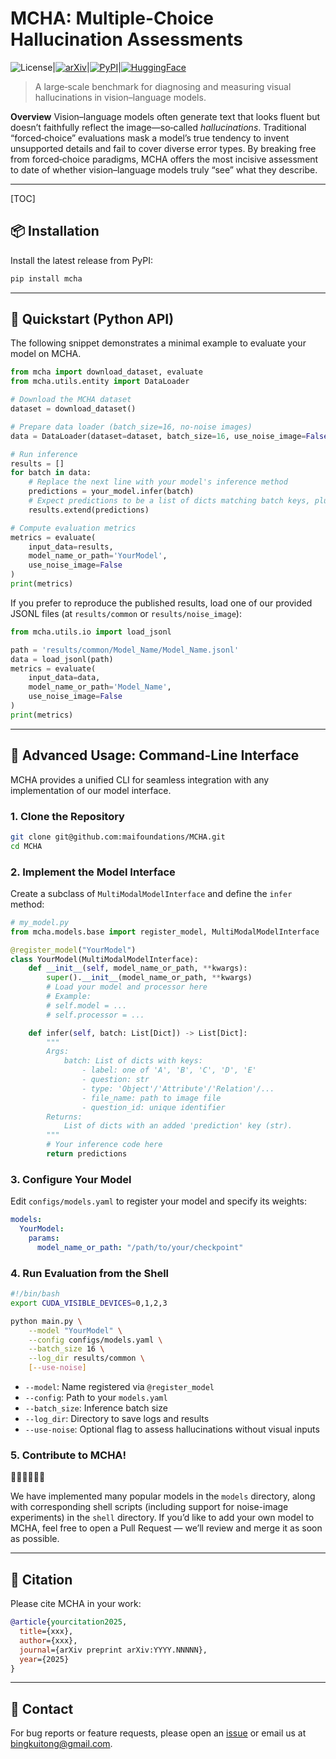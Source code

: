 # **MCHA: Multiple-Choice Hallucination Assessments**

![License](https://img.shields.io/badge/license-MIT-blue.svg)|[![arXiv](https://img.shields.io/badge/arXiv-2405.12345-b31b1b.svg)](TODO)|[![PyPI](https://img.shields.io/pypi/v/mcha.svg)](https://pypi.org/project/mcha/)|[![HuggingFace](https://img.shields.io/badge/HuggingFace-MCHA-yellow.svg)](https://huggingface.co/datasets/maifoundations/MCHA)

> A large‑scale benchmark for diagnosing and measuring visual hallucinations in vision–language models.

**Overview**
Vision–language models often generate text that looks fluent but doesn’t faithfully reflect the image—so‑called *hallucinations*. Traditional “forced‑choice” evaluations mask a model’s true tendency to invent unsupported details and fail to cover diverse error types. By breaking free from forced‑choice paradigms, MCHA offers the most incisive assessment to date of whether vision–language models truly “see” what they describe.

------

[TOC]

## 📦 Installation

Install the latest release from PyPI:

```bash
pip install mcha
```

------

## 🚀 Quickstart (Python API)

The following snippet demonstrates a minimal example to evaluate your model on MCHA.

```python
from mcha import download_dataset, evaluate
from mcha.utils.entity import DataLoader

# Download the MCHA dataset
dataset = download_dataset()

# Prepare data loader (batch_size=16, no-noise images)
data = DataLoader(dataset=dataset, batch_size=16, use_noise_image=False)

# Run inference
results = []
for batch in data:
    # Replace the next line with your model's inference method
    predictions = your_model.infer(batch)
    # Expect predictions to be a list of dicts matching batch keys, plus 'prediction'
    results.extend(predictions)

# Compute evaluation metrics
metrics = evaluate(
    input_data=results,
    model_name_or_path='YourModel',
    use_noise_image=False
)
print(metrics)
```

If you prefer to reproduce the published results, load one of our provided JSONL files (at `results/common` or `results/noise_image`):

```python
from mcha.utils.io import load_jsonl

path = 'results/common/Model_Name/Model_Name.jsonl'
data = load_jsonl(path)
metrics = evaluate(
    input_data=data,
    model_name_or_path='Model_Name',
    use_noise_image=False
)
print(metrics)
```

------

## 🧩 Advanced Usage: Command-Line Interface

MCHA provides a unified CLI for seamless integration with any implementation of our model interface.

### 1. Clone the Repository

```bash
git clone git@github.com:maifoundations/MCHA.git
cd MCHA
```

### 2. Implement the Model Interface

Create a subclass of `MultiModalModelInterface` and define the `infer` method:

```python
# my_model.py
from mcha.models.base import register_model, MultiModalModelInterface

@register_model("YourModel")
class YourModel(MultiModalModelInterface):
    def __init__(self, model_name_or_path, **kwargs):
        super().__init__(model_name_or_path, **kwargs)
        # Load your model and processor here
        # Example:
        # self.model = ...
        # self.processor = ...

    def infer(self, batch: List[Dict]) -> List[Dict]:
        """
        Args:
            batch: List of dicts with keys:
                - label: one of 'A', 'B', 'C', 'D', 'E'
                - question: str
                - type: 'Object'/'Attribute'/'Relation'/...
                - file_name: path to image file
                - question_id: unique identifier
        Returns:
            List of dicts with an added 'prediction' key (str).
        """
        # Your inference code here
        return predictions
```

### 3. Configure Your Model

Edit `configs/models.yaml` to register your model and specify its weights:

```yaml
models:
  YourModel:
    params:
      model_name_or_path: "/path/to/your/checkpoint"
```

### 4. Run Evaluation from the Shell

```bash
#!/bin/bash
export CUDA_VISIBLE_DEVICES=0,1,2,3

python main.py \
    --model "YourModel" \
    --config configs/models.yaml \
    --batch_size 16 \
    --log_dir results/common \
    [--use-noise]
```

- `--model`: Name registered via `@register_model`
- `--config`: Path to your `models.yaml`
- `--batch_size`: Inference batch size
- `--log_dir`: Directory to save logs and results
- `--use-noise`: Optional flag to assess hallucinations without visual inputs

### 5. Contribute to MCHA!

🙇🏾🙇🏾🙇🏾

We have implemented many popular models in the `models` directory, along with corresponding shell scripts (including support for noise-image experiments) in the `shell` directory. If you’d like to add your own model to MCHA, feel free to open a Pull Request — we’ll review and merge it as soon as possible.

------

## 📁 Citation

Please cite MCHA in your work:

```bibtex
@article{yourcitation2025,
  title={xxx},
  author={xxx},
  journal={arXiv preprint arXiv:YYYY.NNNNN},
  year={2025}
}
```

------

## 📮 Contact

For bug reports or feature requests, please open an [issue](https://github.com/maifoundations/MCHA/issues) or email us at [bingkuitong@gmail.com](mailto:bingkuitong@gmail.com).